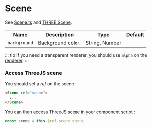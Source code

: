 # Scene

See [Scene.ts](https://github.com/troisjs/trois/blob/master/src/core/Scene.ts) and [THREE.Scene](https://threejs.org/docs/#api/en/scenes/Scene).

<table>
  <tbody>
    <tr>
      <th>Name</th>
      <th>Description</th>
      <th>Type</th>
      <th>Default</th>
    </tr>
    <tr>
      <td><code>background</code></td>
      <td>Background color.</td>
      <td>String, Number</td>
      <td></td>
    </tr>
  </tbody>
</table>

::: tip
If you need a transparent renderer, you should use `alpha` on the [renderer](renderer).
:::

### Access ThreeJS scene

You should set a *ref* on the scene :

```html
<Scene ref="scene">
  ...
</Scene>
```

You can then access ThreeJS scene in your component script :

```js
const scene = this.$ref.scene.scene;
```
